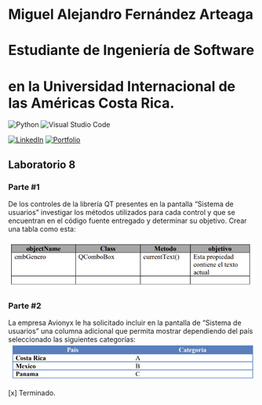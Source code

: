 # Miguel Alejandro Fernández Arteaga 
# Estudiante de Ingeniería de Software
# en la Universidad Internacional de las Américas Costa Rica.

<!--START_SECTION:badges-->

![Python](https://img.shields.io/badge/python-3670A0?style=for-the-badge&logo=python&logoColor=ffdd54)
![Visual Studio Code](https://img.shields.io/badge/Visual%20Studio%20Code-0078d7.svg?style=for-the-badge&logo=visual-studio-code&logoColor=white)

[![LinkedIn](https://img.shields.io/badge/linkedin-%230077B5.svg?style=for-the-badge&logo=linkedin&logoColor=white)](https://www.linkedin.com/in/miguel1990/)
[![Portfolio](https://img.shields.io/badge/Portfolio-%23000000.svg?style=for-the-badge&logo=firefox&logoColor=#FF7139)](https://bash20cu.github.io/Portfolio/)

<!--END_SECTION:badges-->

## Laboratorio 8

### Parte #1
De los controles de la librería QT presentes en la pantalla “Sistema de usuarios”
investigar los métodos utilizados para cada control y que se encuentran en el código
fuente entregado y determinar su objetivo. Crear una tabla como esta:

![Alt text](image.png)

### Parte #2
La empresa Avionyx le ha solicitado incluir en la pantalla de “Sistema de usuarios” una 
columna adicional que permita mostrar dependiendo del país seleccionado las siguientes 
categorías:
![Alt text](image-1.png)
  
[x] Terminado. 